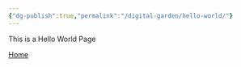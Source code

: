 ```yaml
---
{"dg-publish":true,"permalink":"/digital-garden/hello-world/"}
---
```


This is a Hello World Page

[Home](Digital-Garden/Home.md)